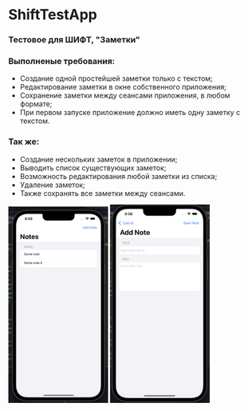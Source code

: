 # ShiftTestApp

### Тестовое для ШИФТ, "Заметки"

### Выполненые требования:
- Создание одной простейшей заметки только с текстом;
- Редактирование заметки в окне собственного приложения;
- Сохранение заметки между сеансами приложения, в любом формате;
- При первом запуске приложение должно иметь одну заметку с текстом.

### Так же:
- Создание нескольких заметок в приложении;
- Выводить список существующих заметок;
- Возможность редактирования любой заметки из списка;
- Удаление заметок;
- Также сохранять все заметки между сеансами.

<div align="left">

  <img src="https://github.com/nu-shtosh/ShiftTestApp/blob/main/Screens/Notes.png" width="200"/>
  <img src="https://github.com/nu-shtosh/ShiftTestApp/blob/main/Screens/Add Note.png" width="200"/>

</div>
